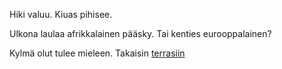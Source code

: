 Hiki valuu.
Kiuas pihisee.

Ulkona laulaa afrikkalainen pääsky. Tai kenties eurooppalainen?

Kylmä olut tulee mieleen. Takaisin [terrasiin](../sauna.md)
